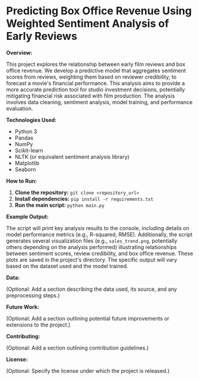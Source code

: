 # Predicting Box Office Revenue Using Weighted Sentiment Analysis of Early Reviews

**Overview:**

This project explores the relationship between early film reviews and box office revenue.  We develop a predictive model that aggregates sentiment scores from reviews, weighting them based on reviewer credibility, to forecast a movie's financial performance. This analysis aims to provide a more accurate prediction tool for studio investment decisions, potentially mitigating financial risk associated with film production.  The analysis involves data cleaning, sentiment analysis, model training, and performance evaluation.

**Technologies Used:**

* Python 3
* Pandas
* NumPy
* Scikit-learn
* NLTK (or equivalent sentiment analysis library)
* Matplotlib
* Seaborn


**How to Run:**

1. **Clone the repository:**  `git clone <repository_url>`
2. **Install dependencies:** `pip install -r requirements.txt`
3. **Run the main script:** `python main.py`

**Example Output:**

The script will print key analysis results to the console, including details on model performance metrics (e.g., R-squared, RMSE).  Additionally, the script generates several visualization files (e.g., `sales_trend.png`, potentially others depending on the analysis performed) illustrating relationships between sentiment scores, review credibility, and box office revenue.  These plots are saved in the project's directory.  The specific output will vary based on the dataset used and the model trained.


**Data:**

(Optional: Add a section describing the data used, its source, and any preprocessing steps.)


**Future Work:**

(Optional: Add a section outlining potential future improvements or extensions to the project.)


**Contributing:**

(Optional: Add a section outlining contribution guidelines.)


**License:**

(Optional: Specify the license under which the project is released.)